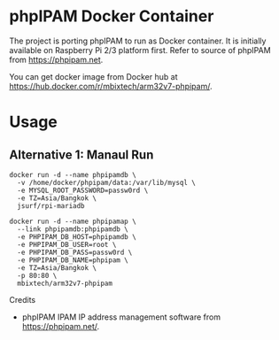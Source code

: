 # phpIPAM Docker Container
The project is porting phpIPAM to run as Docker container. It is initially available on Raspberry Pi 2/3 platform first. Refer to source of phpIPAM from https://phpipam.net.

You can get docker image from Docker hub at https://hub.docker.com/r/mbixtech/arm32v7-phpipam/.

# Usage
## Alternative 1: Manaul Run

```
docker run -d --name phpipamdb \
  -v /home/docker/phpipam/data:/var/lib/mysql \
  -e MYSQL_ROOT_PASSWORD=passw0rd \
  -e TZ=Asia/Bangkok \
  jsurf/rpi-mariadb

```
  
```
docker run -d --name phpipamap \
  --link phpipamdb:phpipamdb \
  -e PHPIPAM_DB_HOST=phpipamdb \
  -e PHPIPAM_DB_USER=root \
  -e PHPIPAM_DB_PASS=passw0rd \
  -e PHPIPAM_DB_NAME=phpipam \
  -e TZ=Asia/Bangkok \
  -p 80:80 \
  mbixtech/arm32v7-phpipam
```

Credits
* phpIPAM IPAM IP address management software from https://phpipam.net/.
